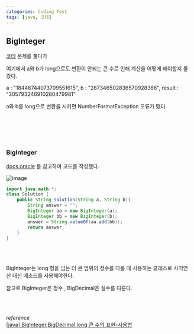 ```yaml
---
categories: Coding Test
tags: [java, 코테]
---
```


## BigInteger
[코테](https://school.programmers.co.kr/learn/courses/30/lessons/181846) 문제를 풀다가 

여기에서 a와 b가 long으로도 변환이 안되는 큰 수로 인해 계산을 어떻게 해야할지 몰랐다.

a : "18446744073709551615",	b : "287346502836570928366",	result : "305793246910280479981"

a와 b를 long으로 변환을 시키면 NumberFormatException 오류가 떴다.

<br><br><br><br>

### BigInteger
[docs.oracle](https://docs.oracle.com/en/java/javase/11/docs/api/java.base/java/math/BigInteger.html) 를 참고하여 코드를 작성했다.

![image](https://github.com/haedal-uni/haedal-uni.github.io/assets/74857364/e41e869f-173c-4eec-bde0-15437acc55f5)

```java
import java.math.*;
class Solution {
    public String solution(String a, String b){
        String answer = "";
        BigInteger aa = new BigInteger(a);
        BigInteger bb = new BigInteger(b);
        answer = String.valueOf(aa.add(bb));
        return answer;
    }
}
```

<br><br>

BigInteger는 long 형을 넘는 더 큰 범위의 정수를 다룰 때 사용하는 클래스로 사칙연산 대신 메소드를 사용해야한다.

참고로 BigInteger은 정수 , BigDecimal은 실수를 다룬다.

<br><br>

*reference*            
[[java] BigInteger,BigDecimal,long 큰 수의 표현-사용법](https://technote-mezza.tistory.com/104)

